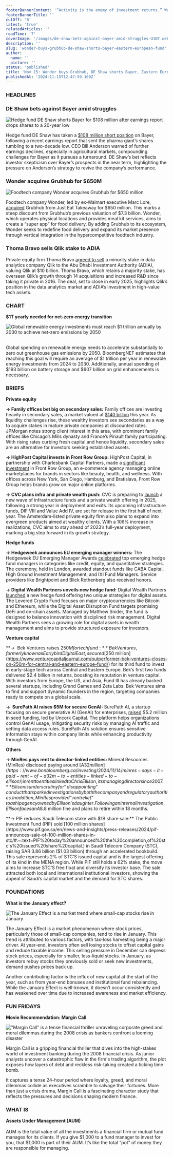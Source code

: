 ```yaml
---
footerBannerContent: '“Activity is the enemy of investment returns.” Warren Buffett'
footerBannerTitle: ''
cutOff: '8'
latest: 'true'
relatedArticles: ''
readTime: '7'
coverImage: '/images/de-shaw-bets-against-bayer-amid-struggles-U1NT.webp'
description: ''
slug: 'wonder-buys-grubhub-de-shaw-shorts-bayer-eastern-european-fund'
author:
  name: ''
  picture: ''
status: 'published'
title: 'Nov 15: Wonder buys Grubhub, DE Shaw shorts Bayer, Eastern European fund'
publishedAt: '2024-11-15T12:47:59.169Z'
---
```


### HEADLINES

### DE Shaw bets against Bayer amid struggles

![Hedge fund DE Shaw shorts Bayer for $108 million after earnings report drops shares to a 20-year low](/images/de-shaw-bets-against-bayer-amid-struggles-A4Mj.webp)

Hedge fund DE Shaw has taken a [$108 million short position](https://www.hedgeweek.com/de-shaw-makes-108m-bayer-short-bet/) on Bayer, following a recent earnings report that sent the pharma giant’s shares tumbling to a two-decade low. CEO Bill Anderson warned of further earnings declines, especially in agricultural markets, compounding challenges for Bayer as it pursues a turnaround. DE Shaw’s bet reflects investor skepticism over Bayer’s prospects in the near term, highlighting the pressure on Anderson’s strategy to revive the company’s performance.

### **Wonder acquires Grubhub for $650M** 

![Foodtech company Wonder acquires Grubhub for $650 million](/images/wonder-acquires-grubhub-for-650m--E4Nj.webp)

Foodtech company Wonder, led by ex-Walmart executive Marc Lore, [acquired](https://pitchbook.com/news/articles/wonder-grubhub-acquisition-just-eat-steep-loss) Grubhub from Just Eat Takeaway for $650 million. This marks a steep discount from Grubhub’s previous valuation of $7.3 billion. Wonder, which operates physical locations and provides meal kit services, aims to create a “super app” for food delivery. By adding Grubhub to its ecosystem, Wonder seeks to redefine food delivery and expand its market presence through vertical integration in the hypercompetitive foodtech industry.

### Thoma Bravo sells Qlik stake to ADIA

Private equity firm Thoma Bravo [agreed to sell](https://www.privateequitywire.co.uk/thoma-bravo-sells-minority-stake-in-qlik-to-adia-at-10bn-valuation/#:~:text=Thoma%20Bravo%20sells%20minority%20stake%20in%20Qlik%20to%20ADIA%20at%20%2410bn%20valuation,-November%2013%2C%202024&text=Software%20and%20technology%2Dfocused%20private,analytics%20company%20at%20%2410bn.) a minority stake in data analytics company Qlik to the Abu Dhabi Investment Authority (ADIA), valuing Qlik at $10 billion. Thoma Bravo, which retains a majority stake, has overseen Qlik’s growth through 14 acquisitions and increased R&D since taking it private in 2016. The deal, set to close in early 2025, highlights Qlik’s position in the data analytics market and ADIA’s investment in high-value tech assets.

### CHART

**$1T yearly needed for net-zero energy transition**

![Global renewable energy investments must reach $1 trillion annually by 2030 to achieve net-zero emissions by 2050](/images/renewables-need-1-trillion-annual-investment-to-reach-net-zero-k5NT.webp)

\
Global spending on renewable energy needs to accelerate substantially to zero out greenhouse gas emissions by 2050. BloombergNEF estimates that reaching this goal will require an average of $1 trillion per year in renewable energy investments from 2024 to 2030. Additionally, annual spending of $193 billion on battery storage and $607 billion on grid enhancements is necessary.

### BRIEFS

**Private equity**

**→ Family offices bet big on secondary sales:** Family offices are investing heavily in secondary sales, a market valued at [$140 billion](https://www.bloomberg.com/news/articles/2024-11-14/family-offices-flock-to-140-billion-market-for-secondary-sales?embedded-checkout=true) this year. As liquidity challenges rise, these wealthy investors see secondaries as a way to acquire stakes in mature private companies at discounted rates. JPMorgan notes strong client interest in this area, with prominent family offices like Chicago’s Mills dynasty and France’s Pinault family participating. With rising rates curbing fresh capital and hence liquidity, secondary sales are an alternative for investors seeking established assets.

**→ HighPost Capital invests in Front Row Group:** HighPost Capital, in partnership with Charlesbank Capital Partners, made a [significant investment](https://www.privateequitywire.co.uk/highpost-capital-makes-significant-front-row-investment/) in Front Row Group, an e-commerce agency managing online marketplaces for brands in sectors like beauty, health, and wellness. With offices across New York, San Diego, Hamburg, and Bratislava, Front Row Group helps brands grow on major online platforms.

**→ CVC plans infra and private wealth push:** CVC is preparing to [launch](https://www.fnlondon.com/articles/cvc-eyes-infra-and-wealth-push-in-2025-ec888ec4) a new wave of infrastructure funds and a private wealth offering in 2025, following a strong year in deployment and exits. Its upcoming infrastructure funds, DIF VIII and Value Add IV, are set for release in the first half of next year. The Amsterdam-listed private equity firm also plans to expand into evergreen products aimed at wealthy clients. With a 106% increase in realizations, CVC aims to stay ahead of 2023’s full-year deployment, marking a big step forward in its growth strategy.

**Hedge funds**

**→ Hedgeweek announces EU emerging manager winners:** The Hedgeweek EU Emerging Manager Awards [celebrated](https://www.hedgeweek.com/hedgeweek-eu-emerging-manager-awards-2024-winners-announced/) top emerging hedge fund managers in categories like credit, equity, and quantitative strategies. The ceremony, held in London, awarded standout funds like CABA Capital, High Ground Investment Management, and IXI Fund Managers. Service providers like Brightpoint and Blick Rothenberg also received honors.

**→ Digital Wealth Partners unveils new hedge fund:** Digital Wealth Partners [launched](https://www.globenewswire.com/news-release/2024/11/14/2981262/0/en/Digital-Wealth-Partners-Introduces-New-Hedge-Fund-Featuring-Two-Unique-Investment-Strategies.html) a new hedge fund offering two unique strategies for digital assets. The Levered Crypto Fund focuses on major cryptocurrencies like Bitcoin and Ethereum, while the Digital Asset Disruption Fund targets promising DeFi and on-chain assets. Managed by Matthew Snider, the fund is designed to balance innovation with disciplined risk management. Digital Wealth Partners sees a growing role for digital assets in wealth management and aims to provide structured exposure for investors.

**Venture capital**

**→  Bek Ventures raises $250M for tech fund:** Bek Ventures, formerly known as Earlybird Digital East, secured [$250 million](https://www.venturecapitaljournal.com/outperformer-bek-ventures-closes-on-250m-for-central-and-eastern-europe-fund/) for its third fund to invest in early-stage tech across Central and Eastern Europe. Bek’s first two funds delivered $2.4 billion in returns, boosting its reputation in venture capital. With investors from Europe, the US, and Asia, Fund III has already backed several startups, including Grand Games and Zeta Labs. Bek Ventures aims to find and support dynamic founders in the region, targeting companies ready to compete on a global scale.

**→  SurePath AI raises $5M for secure GenAI:** SurePath AI, a startup focusing on secure generative AI (GenAI) for enterprises, [raised](https://www.surepath.ai/blog/seed-funding-announcement) $5.2 million in seed funding, led by Uncork Capital. The platform helps organizations control GenAI usage, mitigating security risks by managing AI traffic and setting data access rules. SurePath AI’s solution ensures sensitive information stays within company limits while enhancing productivity through GenAI.

**Others**

**→ MinRes pays rent to director-linked entities:** Mineral Resources (MinRes) disclosed paying around [A$32 million](https://www.bnnbloomberg.ca/investing/2024/11/14/minres-says-it-paid-rent-of-a32m-to-entities-linked-to-ellison/) in rent to entities linked to Chris Ellison, its managing director since 2007.** Ellison is under scrutiny for “disappointing” conduct that sparked investigations by both the company and regulatory authorities. In addition, MinRes provided “rent relief” to a ship agency owned by Ellison’s daughter. Following an internal investigation, Ellison faces an A$8.8 million fine and plans to retire within 18 months.

**→ PIF reduces Saudi Telecom stake with $1B share sale:** The Public Investment Fund (PIF) sold [100 million shares](https://www.pif.gov.sa/en/news-and-insights/press-releases/2024/pif-announces-sale-of-100-million-shares-in-stc/#:~:text=PIF%20today%20announced%20the%20completion,of%20stc's%20issued%20share%20capital.) in Saudi Telecom Company (STC), raising SAR 3.86 billion ($1.03 billion) through an accelerated bookbuild. This sale represents 2% of STC’S issued capital and is the largest offering of its kind in the MENA region. While PIF still holds a 62% stake, the move aims to increase STC’S free float and diversify its investor base. The sale attracted both local and international institutional investors, showing the appeal of Saudi’s capital market and the demand for STC shares.

### FOUNDATIONS

**What is the January effect?**

![The January Effect is a market trend where small-cap stocks rise in January](/images/what-is-the-january-effect_-Q4MD.webp)

The January Effect is a market phenomenon where stock prices, particularly those of small-cap companies, tend to rise in January. This trend is attributed to various factors, with tax-loss harvesting being a major driver. At year-end, investors often sell losing stocks to offset capital gains and reduce taxable income. This selling pressure in December can depress stock prices, especially for smaller, less-liquid stocks. In January, as investors rebuy stocks they previously sold or seek new investments, demand pushes prices back up.

Another contributing factor is the influx of new capital at the start of the year, such as from year-end bonuses and institutional fund rebalancing. While the January Effect is well-known, it doesn’t occur consistently and has weakened over time due to increased awareness and market efficiency.

### FUN FRIDAYS

**Movie Recommendation: Margin Call**

!["Margin Call" is a tense financial thriller unraveling corporate greed and moral dilemmas during the 2008 crisis as bankers confront a looming disaster](/images/margin-call-7-2-IyND.webp)

Margin Call is a gripping financial thriller that dives into the high-stakes world of investment banking during the 2008 financial crisis. As junior analysts uncover a catastrophic flaw in the firm's trading algorithm, the plot exposes how layers of debt and reckless risk-taking created a ticking time bomb.

It captures a tense 24-hour period where loyalty, greed, and moral dilemmas collide as executives scramble to salvage their fortunes. More than just a crisis drama, Margin Call is a fascinating character study that reflects the pressures and decisions shaping modern finance.

### WHAT IS

**Assets Under Management (AUM)**\
\
AUM is the total value of all the investments a financial firm or mutual fund manages for its clients. If you give $1,000 to a fund manager to invest for you, that $1,000 is part of their AUM. It’s like the total “pot” of money they are responsible for managing.